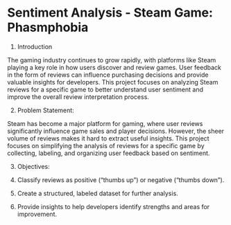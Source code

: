# Sentiment Analysis - Steam Game: Phasmphobia

1. Introduction

  The gaming industry continues to grow rapidly, with platforms like Steam playing a key role in how users discover and review games. User feedback in the form of reviews can influence purchasing decisions and provide valuable insights for developers. This project focuses on analyzing Steam reviews for a specific game to better understand user sentiment and improve the overall review interpretation process.

2. Problem Statement:

  Steam has become a major platform for gaming, where user reviews significantly influence game sales and player decisions. However, the sheer volume of reviews makes it hard to extract useful insights. This project focuses on simplifying the analysis of reviews for a specific game by collecting, labeling, and organizing user feedback based on sentiment.

3. Objectives:

1. Classify reviews as positive (“thumbs up”) or negative (“thumbs down”).
  
2. Create a structured, labeled dataset for further analysis.
  
3. Provide insights to help developers identify strengths and areas for improvement.

